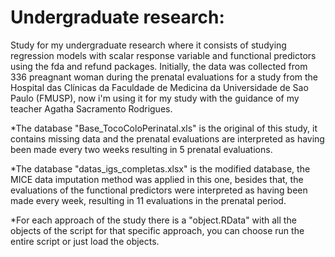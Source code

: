 # Undergraduate research:
Study for my undergraduate research where it consists of studying regression models with scalar response 
variable and functional predictors using the fda and refund packages. Initially, the data was collected from
336 preagnant woman during the prenatal evaluations for a study from the Hospital das Clínicas da Faculdade
de Medicina da Universidade de Sao Paulo (FMUSP), now i'm using it for my study with the guidance of my teacher
Agatha Sacramento Rodrigues. 

*The database "Base_TocoColoPerinatal.xls" is the original of this study, it contains missing data and
the prenatal evaluations are interpreted as having been made every two weeks resulting in 5 prenatal
evaluations. 

*The database "datas_igs_completas.xlsx" is the modified database, the MICE data imputation 
method was applied in this one, besides that, the evaluations of the functional predictors were 
interpreted as having been made every week, resulting in 11 evaluations in the prenatal period. 

*For each approach of the study there is a "object.RData" with all the objects of the script for that
specific approach, you can choose run the entire script or just load the objects.
